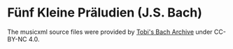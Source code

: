 # Fünf Kleine Präludien (J.S. Bach)

The musicxml source files were provided by [Tobi's Bach Archive](https://www.tobis-notenarchiv.de) under CC-BY-NC 4.0.
